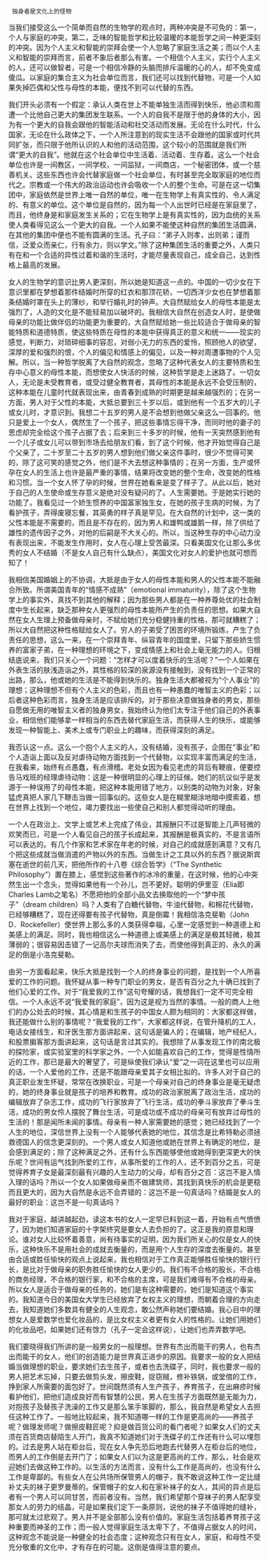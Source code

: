      独身者是文化上的怪物 

   当我们接受这么一个简单而自然的生物学的观点时，两种冲突是不可免的：第一，个人与家庭的冲突，第二，乏味的智能哲学和比较温暖的本能哲学之间一种更深刻的冲突。因为个人主义和智能的崇拜会使一个人忽略了家庭生活之美；而以个人主义和智能的崇拜而言，前者不象后者那么有害。一个相信个人主义，实行个人主义的人，还可以做智者，可是一个相信冷静的头脑而排斥温暖的心的人，却不免变成傻瓜。以家庭的集合主义为社会单位而言，我们还可以找到代替物，可是一个人如果失掉匹偶和父性与母性的本能，便找不到可以代替的东西。 

   我们开头必须有一个假定：承认人类在世上不能单独生活而得到快乐，他必须和周遭一个比他自己更大的集团发生联系。一个人的自我不是限于他的身体的大小，因为有一个更大的自我会跟他的智能活动和社交活动而发展。无论在什么时代，什么国家，无论在什么政体之下，一个人所注意到的现实生活不会跟他的国家或时代共同扩张，而只限于他所认识的人和他的活动范围，这个较小的范围就是我们所谓“更大的自我”。他就在这个社会单位中生活着、活动着、生存着。这么一个社会单位也许是一间教区，一间学校，一间监狱，一间商店，一个秘密团体，或一个慈善机关。这些东西也许会代替家庭做一个社会单位，有时甚至完全取家庭的地位而代之。宗教或一个伟大的政治运动也许会吸收一个人的整个生命。可是在这一切集团中，家庭依然是世界上唯一自然的单位，唯一在生物学上有真实性的、令人满足的、有意义的单位。这个单位是自然的，因为每一个人出世时已经是在家庭里了，而且，他终身是和家庭发生关系的；它在生物学上是有真实性的，因为血统的关系使人类看得见这么一个更大的自我。一个人如果不能使这种自然的集团生活圆满，在其他的集团中便也不能有圆满的生活。孔子曰：“弟子入则孝，出则弟；谨而信，泛爱众而亲仁，行有余力，则以学文。”除了这种集团生活的重要之外，人类只有在和一个合适的异性过着和谐的生活时，才能尽量表现自己，成全自己，达到性格上最高的发展。 

   女人的生物学的意识比男人更深刻，所以她是知道这一点的。中国的一切少女在下意识里都在梦想着那件结婚时所穿的红衣和那顶花轿，一切西洋少女也在梦想着那条结婚时罩在头上的薄纱，和举行婚礼时的钟声。大自然赋给女人的母性本能是太强烈了，人造的文化是不能轻易加以破坏的。我相信大自然在创造女人时，是使做母亲的功能比做伴侣的功能更为重要的，大自然赋给她一些比较适合于做母亲的智能特质和道德特质，使这些特质在母性的本能中获得真正的意义和统一——现实的感觉，判断力，对琐碎细事的容忍，对弱小无力的东西的爱怜，照顾他人的欲望，深厚的爱和强烈的恨，个人的偏见和情感上的偏见，以及一种对周遭事物的个人见解。所以，当一种哲学脱离了大自然的观念，忽略了这种代表女人的主要特质和生存中心意义的母性本能，而想使女人快活的时候，这种哲学是走上迷路了。一切女人，无论是未受教育者，或受过健全教育者，其母性的本能是永远不会受压制的，这种本能在儿童时代就表现出来，由青春到成熟的时期更是越来越强烈的；在另一方面，男人对于父性的本能，大抵总要到三十岁以后，或到他有一个五岁大的儿子或女儿时，才意识到。我想二十五岁的男人是不会想到他做父亲这么一回事的。他只是爱上一个女人，偶然生了一个孩子，把这些事情忘得干净，而同时他的妻子的思虑却完全给这个孩子占据了去；后来到三十多岁的时候，他有一天突然感到他有一个儿子或女儿可以带到市场去给朋友们看，到了这个时候，他才开始觉得自己是个父亲了，二十岁至二十五岁的男人想到他们做父亲这件事时，很少不觉得可笑的，除了这可笑的感觉之外，他们是不大去想这种事情的；在另一方面，生产或怀孕在女人的生活上也许是最严重的事情，结果将改变她的整个生命，改变她的性格和习惯。当一个女人怀了孕的时候，世界在她看来是变了样子了。从此以后，她对于自己的人生使命或生存意义是绝对没有疑问的了。人生需要她。于是她实行她的功能了。我看见过一个娇生惯养的中国富家独生女，在她的孩子生病的时候，为了看护孩子，弄得废寝忘餐，其英勇的样子真是罕见。在大自然的计划中，这一类的父性本能是不需要的，而且是不存在的，因为男人和雄鸭或雄鹅一样，除了供给了雄性的遗传因子之外，对他的后嗣是不大关心的。所以，当这种生存的中心动力没有表现出来，不能发生作用时，女人在心理上受苦最深。只看美国文化让那么多优秀的女人不结婚（不是女人自己有什么缺点），美国文化对女人的爱护也就可想而知了！ 

   我相信美国婚姻上的不协调，大抵是由于女人的母性本能和男人的父性本能不能融合所致。所谓美国青年的“情感不成熟”（emotional immaturity），除了这个生物学上的事实外，真找不到其他的解释；因为那些男人都是在一种养尊处优的社会制度中生长起来，缺乏那种女人更强烈的母性本能所产生的负责任的思想。如果大自然在女人生理上预备做母亲时，不赋给她们充分稳健持重的性格，那可就糟糕了；所以大自然把这种性格赋给女人了。穷人的子弟受了困苦的环境所锻炼，产生了负责任的思想，这么一来，在一个崇拜青年、纵容青年的国度里，只留下那些娇生惯养的富家子弟，在一种理想的环境之下，变成情感上和社会上毫无能力的人。归根结底说来，我们只关心一个问题：“怎样才可以度着快乐的生活呢？”一个人如果在外表生活的肤浅造诣之外，其性格的较深的泉源没有接触到，没有找到一个正常的出路，那么，他或她的生活是不能得到快乐的。独身生活大都被视为“个人事业”的理想；这种理想不但有个人主义的色彩，而且也有一种愚蠢的唯智主义的色彩；以后者这种色彩而言，独身生活是应该排斥的。对于那些决意做独身者的男女，那些自愿做无用的唯智主义者的独身男女，我始终认为他们太专注于他们自己的外表事业，相信他们能够拿一样相当的东西去替代家庭生活，而获得人生的快乐，或能够发现一种智能上、美术上或专门职业上的趣味，而获得深刻的满足。 

   我否认这一点。这么一个抱个人主义的人，没有结婚，没有孩子，企图在“事业”和个人造诣上面以及反对虐待动物方面找到一个代替物，以实现丰富而满足的生活，在我看来，始终有点愚蠢，有点滑稽。老处女因为看见老虎的背后有鞭痕，便要控告马戏班的经理虐待动物：这是一种很明显的心理上的征候。她们的抗议似乎是发源于一种误用了的母性本能，把这种本能用错了地方，以别类的动物为对象，好象猛虎真把人家几下鞭击当做一回事似的。这些女人是在糊里糊涂地暗中摸索着，想在世界上找到一个地位，竭力要找出一些使自己和别人都觉得动听的理由。 

   一个人在政治上、文学上或艺术上完成了伟业，其报酬只不过是智能上几声轻微的欢笑而已，可是一个人看见自己的孩子长成起来，其报酬是极真实的，不是言语所可以表达的。有几个作家和艺术家在年老的时候，对自己的成就感到满意？又有几个把这些成就当做消遣的产物以外的东西。当做生计之工具以外的东西？据说斯宾塞在逝世的前几天，把他所作的十八卷《综合哲学》（“The Synthetic Philosophy”）置在膝上，感觉到这些著作的冰冷的重量，在这时候，他的心中突然生出一个念头，觉得如果他有一个孙儿，岂不更好。聪明的伊里亚（Elia即Charles Lamb之笔名）不愿把他的全部小品文去换取他的一个“梦中孩子”（dream children）吗？人类有了白糖代替物，牛油代替物，和棉花代替物，已经够糟糕了，现在还得要有孩子代替物，真是倒霉！我相信洛克斐勒（John D．Rockefeller）使世界上那么多的人类获得幸福，心里一定感觉到一种道德上和美感上的满足。同时，我也相信这么一种道德上或美感上的满足是极其轻微，极其薄弱的；很容易因击错了一记高尔夫球而消失了去，而使他得到真正的、永久的满足的倒是小洛克斐勒。 

   由另一方面看起来，快乐大抵是找到一个人的终身事业的问题，是找到一个人所喜爱的工作的问题。我怀疑从事一种专门职业的男女，是否有百分之九十确已找到了他们心爱的工作。对于“我爱我的工作”这句夸耀的话，我想我们一定不可完全相信。一个人永远不说“我爱我的家庭”，因为这是视为当然的事情。一般的商人上他们的办公处去的时候，其心情是和生孩子的中国女人颇为相同的：大家都这样做，我还能做什么别的事情呢？“我爱我的工作”，大家都这样说，在管升降机的工人，电话女接线生，和牙医生那方面讲起来，这句话是骗人的；在编辑，地产经纪人，和股票掮客那方面讲起来，这句话是言过其实的。我想除了从事发现工作的南北极的探险家，或实验室里的科学家之外，一个人如能喜欢自己的工作，觉得是性情所近的工作，那已是最大的奢望了，可是纵使我们承认“爱”之一词在这里也可以应用的话，一个人爱他的工作，还是不能跟母亲爱其子女相比拟的。许多人对于自己的真正职业发生怀疑，常常在改换职业，可是一个母亲对自己的终身事业是毫无疑虑的，她的终身事业就是孩子的培养和教育。成功的政治家脱离了政治生活，成功的编辑放弃了杂志工作，成功的飞行家放弃了飞行生活，成功的拳斗家放弃了拳斗生活，成功的男女伶人摆脱了舞台生活，可是成功或不成功的母亲可有放弃过母性的生活的！那是闻所未闻的事情。母亲有一种人家需要她的感觉；她已经找到了一个人生的地位，深信世界上没有一个人能够代表她的地位，其信念是比希特勒必须拯救德国人的信念更深刻的。一个男人或女人知道他或她在世界上有确定的地位，是会感到满足的；除了这种满足之外，还有什么东西能够使他或她得到更深更大的快乐呢？世间有运气找到所爱的工作，从事所爱的工作的人，还不到百分之五，可是觉得养育子女是最深刻最有兴趣的人生动力的父母，却有百分之百：这岂不是入情入理的话吗？所以一个女人如果做母亲而不做建筑师，其找到真快乐的机会是更稳而且更大的，因为大自然是永远不会弄错的：这岂不是一句真话吗？结婚是女人的最好的职业：这岂不是一句真话吗？ 

   我对于家庭，越讲越起劲，读这本书的女人一定早已料到这一着，开始有点气愤愤了，因为她们知道家庭的十字架终究是要女人去负担的了。这正是我的原意和理论。谁对女人比较怀着善意，尚有待事实的证明，因为我们所关心的仅是女人的快乐，这种快乐不是用社会的成就去衡量的，而是用个人生存的深度去衡量的。甚至由合适或胜任愉快的观点上说起来，我也相信对于工作真正能够胜任愉快的银行行长，是比对于做母亲的职务胜任愉快的女人更少的。我们有不合格的股长，不合格的商务经理，不合格的银行家，和不合格的主席，可是我们难得有不合格的母亲。所以女人是适合于做母亲的任务的，她们是有这种需要的，她们是知道这个事实的。我知道今日的美国女大学生已经放弃了女权主义的理想，而朝着合理的方向走去，我知道她们多数具有健全的人生观念，敢公然声称她们要结婚。我心目中的理想女人是爱数学也爱化妆品的，是比女权主义者更有女人的性格的。让她们用她们的化妆品吧，如果她们还有馀力（孔子一定会这样说），让她们也弄弄数学吧。 

   我们要晓得我们所讲的是一般男女的一般理想。世界有杰出而能干的男人，也有杰出而能干的女人，他们的创造能力是世界真正进步的原因。我要求一般的女人把结婚当做理想的职业，要求她们去生孩子，或者也去洗碟子，同时，我也要求一般的男人把艺术忘掉，只要去做剪头发，擦皮鞋，捉窃贼，修补铁锅，或堂倌的工作，挣到家人所需要的面包好了。世间既然须有人生产孩子，养育孩子，在出麻疹时候看护他们，把他们造成良好而有智慧的公民，男人在生孩子方面既然是无能为力，对抱孩子及替孩子洗澡的工作又是那么笨手笨脚的，那么，我自然是希望女人去担任这种工作了。一般地比较起来，我不知道哪一样的工作是更高尚的——养孩子呢？做理发师呢？做擦皮鞋匠呢？抑是做百货公司的看门者呢？如果女人们的丈夫须在百货商店替陌生人开门，我真不知道她们对于洗碟子的工作还有什么可以埋怨的。过去是男人站在柜台后，现在女人争先恐后地跑去代替男人在柜台后的地位，而男人的工作倒是去开门了；如果女人们以为这是更高尚的工作，那么，社会是欢迎她们去做这种工作的。以生活的方法而言，没有什么工作是高尚的，也没有什么工作是卑鄙的。有些女人在公共场所保管男人的帽子，我不敢说这种工作一定比缝补丈夫的袜子更罗曼蒂的。保管帽子的女人和在家补袜子的女人，其间的异点是后者有一个男人可以同甘苦，而前者没有。当然，我们希望那个穿袜子的男人配享受那女人的劳力的结晶，可是如果我们定下一条原则，说他的袜子不值得她的缝补，那可就太过悲观了。男人并不是全部那么没有价值的。家庭生活包括着养育孩子这种重要而神圣的工作；而一般人觉得家庭生活太卑下了，不值得占据女人的时间，这种观念不能说是一种健全的社会态度；这种观念只有在女人，家庭，和母性不受充分敬重的文化中，才有存在的可能。这倒是值得注意的要点。 

